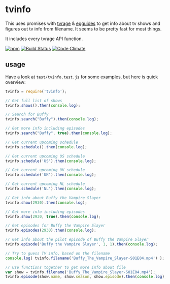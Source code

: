 # tvinfo

This uses promises with [tvrage](http://tvrage.com) & [epguides](http://epguides.com/) to get info about tv shows and figures out tv info from filename. It seems to be pretty fast for most things.

It includes every tvrage API function.

[![npm](https://nodei.co/npm/tvinfo.png)](https://www.npmjs.com/package/tvinfo)
[![Build Status](https://travis-ci.org/konsumer/tvinfo.svg?branch=master)](https://travis-ci.org/konsumer/tvinfo)
[![Code Climate](https://codeclimate.com/github/konsumer/tvinfo/badges/gpa.svg)](https://codeclimate.com/github/konsumer/tvinfo)

## usage

Have a look at `test/tvinfo.test.js` for some examples, but here is quick overview:

```javascript
tvinfo = require('tvinfo');

// Get full list of shows
tvinfo.shows().then(console.log);

// Search for Buffy
tvinfo.search("Buffy").then(console.log);

// Get more info including episodes
tvinfo.search("Buffy", true).then(console.log);

// Get current upcoming schedule
tvinfo.schedule().then(console.log);

// Get current upcoming US schedule
tvinfo.schedule('US').then(console.log);

// Get current upcoming UK schedule
tvinfo.schedule('UK').then(console.log);

// Get current upcoming NL schedule
tvinfo.schedule('NL').then(console.log);

// Get info about Buffy the Vampire Slayer
tvinfo.show(2930).then(console.log);

// Get more info including episodes
tvinfo.show(2930, true).then(console.log);

// Get episodes for Buffy the Vampire Slayer
tvinfo.episodes(2930).then(console.log);

// Get info about the pilot episode of Buffy the Vampire Slayer
tvinfo.episode('Buffy the Vampire Slayer', 1, 1).then(console.log);

// Try to guess TV info, based on the filename
console.log( tvinfo.filename('Buffy_The_Vampire_Slayer-S01E04.mp4') );

// Use functions together to get more info about file
var show = tvinfo.filename('Buffy_The_Vampire_Slayer-S01E04.mp4');
tvinfo.episode(show.name, show.season, show.episode).then(console.log);
```